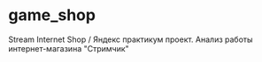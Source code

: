# game_shop
Stream Internet Shop / Яндекс практикум проект. Анализ работы интернет-магазина "Стримчик"
